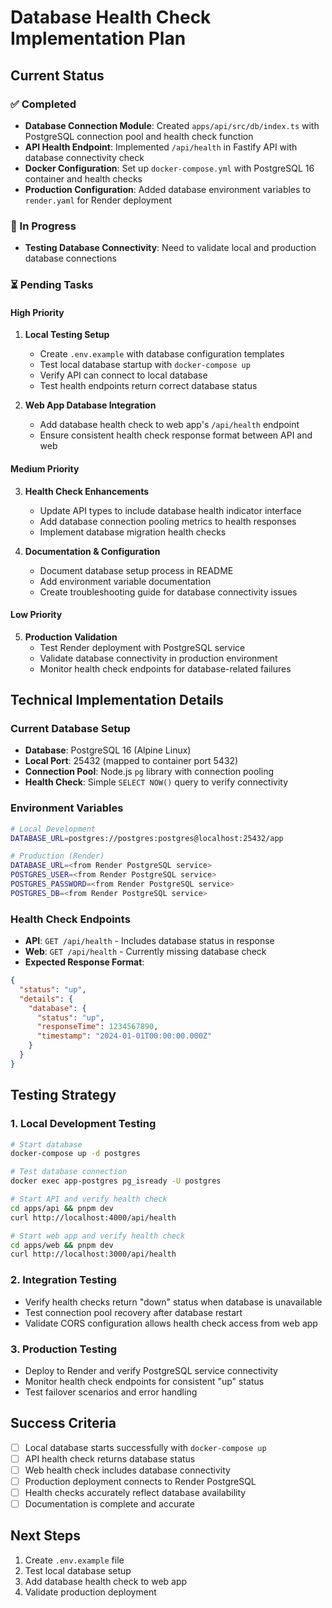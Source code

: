 # Database Health Check Implementation Plan

## Current Status

### ✅ Completed
- **Database Connection Module**: Created `apps/api/src/db/index.ts` with PostgreSQL connection pool and health check function
- **API Health Endpoint**: Implemented `/api/health` in Fastify API with database connectivity check
- **Docker Configuration**: Set up `docker-compose.yml` with PostgreSQL 16 container and health checks
- **Production Configuration**: Added database environment variables to `render.yaml` for Render deployment

### 🔄 In Progress
- **Testing Database Connectivity**: Need to validate local and production database connections

### ⏳ Pending Tasks

#### High Priority
1. **Local Testing Setup**
   - Create `.env.example` with database configuration templates
   - Test local database startup with `docker-compose up`
   - Verify API can connect to local database
   - Test health endpoints return correct database status

2. **Web App Database Integration**
   - Add database health check to web app's `/api/health` endpoint
   - Ensure consistent health check response format between API and web

#### Medium Priority
3. **Health Check Enhancements**
   - Update API types to include database health indicator interface
   - Add database connection pooling metrics to health responses
   - Implement database migration health checks

4. **Documentation & Configuration**
   - Document database setup process in README
   - Add environment variable documentation
   - Create troubleshooting guide for database connectivity issues

#### Low Priority
5. **Production Validation**
   - Test Render deployment with PostgreSQL service
   - Validate database connectivity in production environment
   - Monitor health check endpoints for database-related failures

## Technical Implementation Details

### Current Database Setup
- **Database**: PostgreSQL 16 (Alpine Linux)
- **Local Port**: 25432 (mapped to container port 5432)
- **Connection Pool**: Node.js `pg` library with connection pooling
- **Health Check**: Simple `SELECT NOW()` query to verify connectivity

### Environment Variables
```bash
# Local Development
DATABASE_URL=postgres://postgres:postgres@localhost:25432/app

# Production (Render)
DATABASE_URL=<from Render PostgreSQL service>
POSTGRES_USER=<from Render PostgreSQL service>
POSTGRES_PASSWORD=<from Render PostgreSQL service>
POSTGRES_DB=<from Render PostgreSQL service>
```

### Health Check Endpoints
- **API**: `GET /api/health` - Includes database status in response
- **Web**: `GET /api/health` - Currently missing database check
- **Expected Response Format**:
```json
{
  "status": "up",
  "details": {
    "database": {
      "status": "up",
      "responseTime": 1234567890,
      "timestamp": "2024-01-01T00:00:00.000Z"
    }
  }
}
```

## Testing Strategy

### 1. Local Development Testing
```bash
# Start database
docker-compose up -d postgres

# Test database connection
docker exec app-postgres pg_isready -U postgres

# Start API and verify health check
cd apps/api && pnpm dev
curl http://localhost:4000/api/health

# Start web app and verify health check
cd apps/web && pnpm dev
curl http://localhost:3000/api/health
```

### 2. Integration Testing
- Verify health checks return "down" status when database is unavailable
- Test connection pool recovery after database restart
- Validate CORS configuration allows health check access from web app

### 3. Production Testing
- Deploy to Render and verify PostgreSQL service connectivity
- Monitor health check endpoints for consistent "up" status
- Test failover scenarios and error handling

## Success Criteria
- [ ] Local database starts successfully with `docker-compose up`
- [ ] API health check returns database status
- [ ] Web health check includes database connectivity
- [ ] Production deployment connects to Render PostgreSQL
- [ ] Health checks accurately reflect database availability
- [ ] Documentation is complete and accurate

## Next Steps
1. Create `.env.example` file
2. Test local database setup
3. Add database health check to web app
4. Validate production deployment
